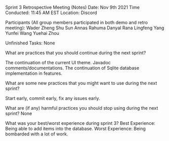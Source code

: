 Sprint 3 Retrospective Meeting (Notes)
Date: Nov 9th 2021
Time Conducted: 11:45 AM EST
Location: Discord

Participants (All group members participated in both demo and retro meeting):
Wader Zheng
Shu Sun
Annas Rahuma
Danyal Rana
Lingfeng Yang
Yunfei Wang
Yuehai Zhou

Unfinished Tasks:
None

What are practices that you should continue during the next sprint?

The continuation of the current UI theme. Javadoc comments/documentations. The continuation of Sqlite database implementation in features. 

What are some new practices that you might want to use during the next sprint?

Start early, commit early, fix any issues early. 

What are (if any) harmful practices you should stop using during the next sprint?
None

What was your best/worst experience during sprint 3? 
Best Experience:
Being able to add items into the database. 
Worst Experience:
Being bombarded with a lot of work. 
